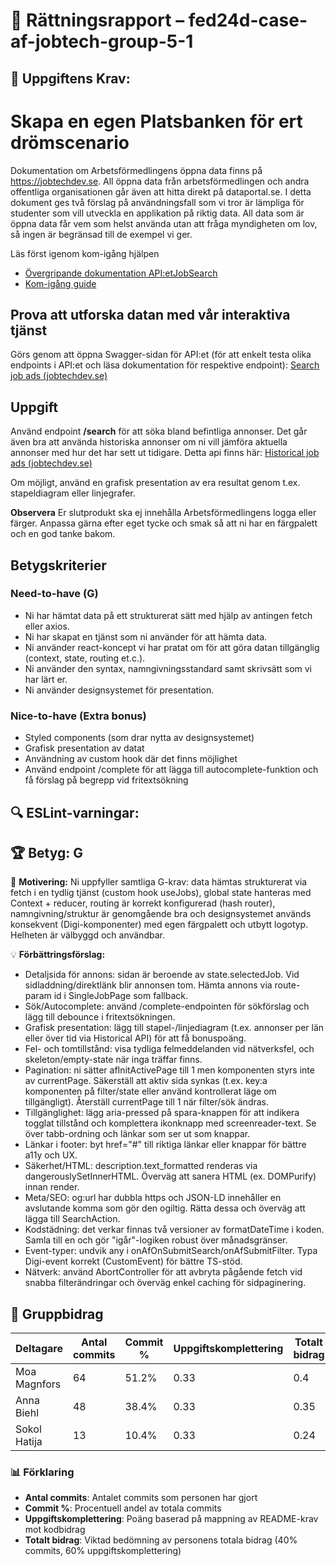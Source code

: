 # 📌 Rättningsrapport – fed24d-case-af-jobtech-group-5-1

## 🎯 Uppgiftens Krav:
# Skapa en egen Platsbanken för ert drömscenario 

Dokumentation om Arbetsförmedlingens öppna data finns på https://jobtechdev.se. All öppna data från arbetsförmedlingen och andra offentliga organisationen går även att hitta direkt på dataportal.se. 
I detta dokument ges två förslag på användningsfall som vi tror är lämpliga för studenter som vill utveckla en applikation på riktig data. All data som är öppna data får vem som helst använda utan att fråga myndigheten om lov, så ingen är begränsad till de exempel vi ger.

Läs först igenom kom-igång hjälpen 

-  [Övergripande dokumentation API:etJobSearch](https://data.arbetsformedlingen.se/data/platsannonser/)
-  [Kom-igång guide](https://gitlab.com/arbetsformedlingen/job-ads/jobsearch/jobsearch-api/-/blob/main/docs/GettingStartedJobSearchSE.md)

## Prova att utforska datan med vår interaktiva tjänst 

Görs genom att öppna Swagger-sidan för API:et (för att enkelt testa olika endpoints i API:et och läsa dokumentation för respektive endpoint): [Search job ads (jobtechdev.se)](https://jobsearch.api.jobtechdev.se/)

## Uppgift 

Använd endpoint **/search** för att söka bland befintliga annonser. 
Det går även bra att använda historiska annonser om ni vill jämföra aktuella annonser med hur det har sett ut tidigare. Detta api finns här: [Historical job ads (jobtechdev.se)](https://historical.api.jobtechdev.se/)

Om möjligt, använd en grafisk presentation av era resultat genom t.ex. stapeldiagram eller linjegrafer.

**Observera**
Er slutprodukt ska ej innehålla Arbetsförmedlingens logga eller färger. Anpassa gärna efter eget tycke och smak så att ni har en färgpalett och en god tanke bakom. 

## Betygskriterier 

### Need-to-have (G) 
- Ni har hämtat data på ett strukturerat sätt med hjälp av antingen fetch eller axios. 
- Ni har skapat en tjänst som ni använder för att hämta data. 
- Ni använder react-koncept vi har pratat om för att göra datan tillgänglig (context, state, routing et.c.). 
- Ni använder den syntax, namngivningsstandard samt skrivsätt som vi har lärt er.  
- Ni använder designsystemet för presentation. 

### Nice-to-have (Extra bonus) 
- Styled components (som drar nytta av designsystemet) 
- Grafisk presentation av datat 
- Användning av custom hook där det finns möjlighet
- Använd endpoint /complete för att lägga till autocomplete-funktion och få förslag på begrepp vid fritextsökning

## 🔍 ESLint-varningar:


## 🏆 **Betyg: G**
📌 **Motivering:** Ni uppfyller samtliga G-krav: data hämtas strukturerat via fetch i en tydlig tjänst (custom hook useJobs), global state hanteras med Context + reducer, routing är korrekt konfigurerad (hash router), namngivning/struktur är genomgående bra och designsystemet används konsekvent (Digi-komponenter) med egen färgpalett och utbytt logotyp. Helheten är välbyggd och användbar.

💡 **Förbättringsförslag:**  
- Detaljsida för annons: sidan är beroende av state.selectedJob. Vid sidladdning/direktlänk blir annonsen tom. Hämta annons via route-param id i SingleJobPage som fallback.
- Sök/Autocomplete: använd /complete-endpointen för sökförslag och lägg till debounce i fritextsökningen.
- Grafisk presentation: lägg till stapel-/linjediagram (t.ex. annonser per län eller över tid via Historical API) för att få bonuspoäng.
- Fel- och tomtillstånd: visa tydliga felmeddelanden vid nätverksfel, och skeleton/empty-state när inga träffar finns.
- Pagination: ni sätter afInitActivePage till 1 men komponenten styrs inte av currentPage. Säkerställ att aktiv sida synkas (t.ex. key:a komponenten på filter/state eller använd kontrollerat läge om tillgängligt). Återställ currentPage till 1 när filter/sök ändras.
- Tillgänglighet: lägg aria-pressed på spara-knappen för att indikera togglat tillstånd och komplettera ikonknapp med screenreader-text. Se över tabb-ordning och länkar som ser ut som knappar.
- Länkar i footer: byt href="#" till riktiga länkar eller knappar för bättre a11y och UX.
- Säkerhet/HTML: description.text_formatted renderas via dangerouslySetInnerHTML. Överväg att sanera HTML (ex. DOMPurify) innan render.
- Meta/SEO: og:url har dubbla https och JSON-LD innehåller en avslutande komma som gör den ogiltig. Rätta dessa och överväg att lägga till SearchAction.
- Kodstädning: det verkar finnas två versioner av formatDateTime i koden. Samla till en och gör "igår"-logiken robust över månadsgränser.
- Event-typer: undvik any i onAfOnSubmitSearch/onAfSubmitFilter. Typa Digi-event korrekt (CustomEvent<T>) för bättre TS-stöd.
- Nätverk: använd AbortController för att avbryta pågående fetch vid snabba filterändringar och överväg enkel caching för sidpaginering.

## 👥 Gruppbidrag

| Deltagare | Antal commits | Commit % | Uppgiftskomplettering | Totalt bidrag |
| --------- | -------------- | -------- | ---------------------- | ------------- |
| Moa Magnfors | 64 | 51.2% | 0.33 | 0.4 |
| Anna Biehl | 48 | 38.4% | 0.33 | 0.35 |
| Sokol Hatija | 13 | 10.4% | 0.33 | 0.24 |


### 📊 Förklaring
- **Antal commits**: Antalet commits som personen har gjort
- **Commit %**: Procentuell andel av totala commits
- **Uppgiftskomplettering**: Poäng baserad på mappning av README-krav mot kodbidrag 
- **Totalt bidrag**: Viktad bedömning av personens totala bidrag (40% commits, 60% uppgiftskomplettering)
